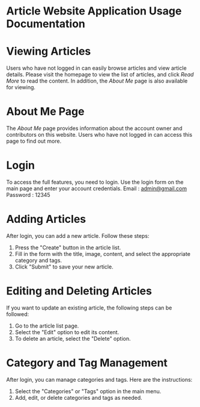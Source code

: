 # Article Website Application Usage Documentation

# Viewing Articles
Users who have not logged in can easily browse articles and view article details. Please visit the homepage to view the list of articles, and click *Read More* to read the content. In addition, the *About Me* page is also available for viewing.

# About Me Page
The *About Me* page provides information about the account owner and contributors on this website. Users who have not logged in can access this page to find out more.

# Login
To access the full features, you need to login. Use the login form on the main page and enter your account credentials.
Email : admin@gmail.com
Password : 12345

# Adding Articles
After login, you can add a new article. Follow these steps:
1. Press the "Create" button in the article list.
2. Fill in the form with the title, image, content, and select the appropriate category and tags.
3. Click "Submit" to save your new article.

# Editing and Deleting Articles
If you want to update an existing article, the following steps can be followed:
1. Go to the article list page.
2. Select the "Edit" option to edit its content.
3. To delete an article, select the "Delete" option.

# Category and Tag Management
After login, you can manage categories and tags. Here are the instructions:
1. Select the "Categories" or "Tags" option in the main menu.
2. Add, edit, or delete categories and tags as needed.
